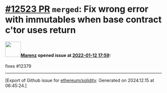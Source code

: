 # [\#12523 PR](https://github.com/ethereum/solidity/pull/12523) `merged`: Fix wrong error with immutables when base contract c'tor uses return

#### <img src="https://avatars.githubusercontent.com/u/424752?u=2d50de05ec528b9b84f8b905a56e90669b0f8927&v=4" width="50">[Marenz](https://github.com/Marenz) opened issue at [2022-01-12 17:59](https://github.com/ethereum/solidity/pull/12523):

fixes #12379




-------------------------------------------------------------------------------



[Export of Github issue for [ethereum/solidity](https://github.com/ethereum/solidity). Generated on 2024.12.15 at 06:45:24.]
